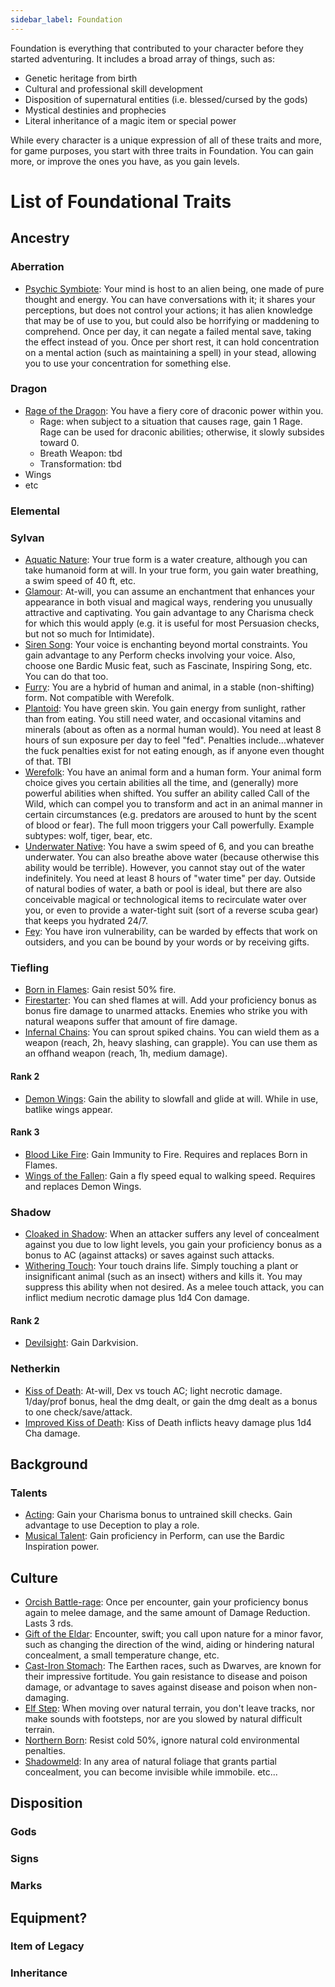 ```yaml
---
sidebar_label: Foundation
---
```


Foundation is everything that contributed to your character before they started adventuring. It includes a broad array of things, such as:
- Genetic heritage from birth
- Cultural and professional skill development
- Disposition of supernatural entities (i.e. blessed/cursed by the gods)
- Mystical destinies and prophecies
- Literal inheritance of a magic item or special power

While every character is a unique expression of all of these traits and more, for game purposes, you start with three traits in Foundation. You can gain more, or improve the ones you have, as you gain levels.


# List of Foundational Traits


## Ancestry

### Aberration
- [Psychic Symbiote](./): Your mind is host to an alien being, one made of pure thought and energy. You can have conversations with it; it shares your perceptions, but does not control your actions; it has alien knowledge that may be of use to you, but could also be horrifying or maddening to comprehend. Once per day, it can negate a failed mental save, taking the effect instead of you. Once per short rest, it can hold concentration on a mental action (such as maintaining a spell) in your stead, allowing you to use your concentration for something else.



### Dragon
- [Rage of the Dragon](./): You have a fiery core of draconic power within you.
  - Rage: when subject to a situation that causes rage, gain 1 Rage. Rage can be used for draconic abilities; otherwise, it slowly subsides toward 0.
  - Breath Weapon: tbd
  - Transformation: tbd
- Wings
- etc


### Elemental

### Sylvan

- [Aquatic Nature](./): Your true form is a water creature, although you can take humanoid form at will. In your true form, you gain water breathing, a swim speed of 40 ft, etc.
- [Glamour](./): At-will, you can assume an enchantment that enhances your appearance in both visual and magical ways, rendering you unusually attractive and captivating. You gain advantage to any Charisma check for which this would apply (e.g. it is useful for most Persuasion checks, but not so much for Intimidate).
- [Siren Song](./): Your voice is enchanting beyond mortal constraints. You gain advantage to any Perform checks involving your voice. Also, choose one Bardic Music feat, such as Fascinate, Inspiring Song, etc. You can do that too.
- [Furry](./): You are a hybrid of human and animal, in a stable (non-shifting) form. Not compatible with Werefolk.
- [Plantoid](./): You have green skin. You gain energy from sunlight, rather than from eating. You still need water, and occasional vitamins and minerals (about as often as a normal human would). You need at least 8 hours of sun exposure per day to feel "fed". Penalties include...whatever the fuck penalties exist for not eating enough, as if anyone even thought of that. TBI
- [Werefolk](./): You have an animal form and a human form. Your animal form choice gives you certain abilities all the time, and (generally) more powerful abilities when shifted. You suffer an ability called Call of the Wild, which can compel you to transform and act in an animal manner in certain circumstances (e.g. predators are aroused to hunt by the scent of blood or fear). The full moon triggers your Call powerfully. Example subtypes: wolf, tiger, bear, etc.
- [Underwater Native](./): You have a swim speed of 6, and you can breathe underwater. You can also breathe above water (because otherwise this ability would be terrible). However, you cannot stay out of the water indefinitely. You need at least 8 hours of "water time" per day. Outside of natural bodies of water, a bath or pool is ideal, but there are also conceivable magical or technological items to recirculate water over you, or even to provide a water-tight suit (sort of a reverse scuba gear) that keeps you hydrated 24/7.
- [Fey](./): You have iron vulnerability, can be warded by effects that work on outsiders, and you can be bound by your words or by receiving gifts.

### Tiefling

- [Born in Flames](./): Gain resist 50% fire.
- [Firestarter](./): You can shed flames at will. Add your proficiency bonus as bonus fire damage to unarmed attacks. Enemies who strike you with natural weapons suffer that amount of fire damage.
- [Infernal Chains](./): You can sprout spiked chains. You can wield them as a weapon (reach, 2h, heavy slashing, can grapple). You can use them as an offhand weapon (reach, 1h, medium damage).

#### Rank 2
- [Demon Wings](./): Gain the ability to slowfall and glide at will. While in use, batlike wings appear.

#### Rank 3
- [Blood Like Fire](./): Gain Immunity to Fire. Requires and replaces Born in Flames.
- [Wings of the Fallen](./): Gain a fly speed equal to walking speed. Requires and replaces Demon Wings.




### Shadow

- [Cloaked in Shadow](./): When an attacker suffers any level of concealment against you due to low light levels, you gain your proficiency bonus as a bonus to AC (against attacks) or saves against such attacks.
- [Withering Touch](./): Your touch drains life. Simply touching a plant or insignificant animal (such as an insect) withers and kills it. You may suppress this ability when not desired. As a melee touch attack, you can inflict medium necrotic damage plus 1d4 Con damage.

#### Rank 2
- [Devilsight](./): Gain Darkvision.


### Netherkin
- [Kiss of Death](./): At-will, Dex vs touch AC; light necrotic damage. 1/day/prof bonus, heal the dmg dealt, or gain the dmg dealt as a bonus to one check/save/attack.
- [Improved Kiss of Death](./): Kiss of Death inflicts heavy damage plus 1d4 Cha damage.





## Background

### Talents
- [Acting](./): Gain your Charisma bonus to untrained skill checks. Gain advantage to use Deception to play a role.
- [Musical Talent](./): Gain proficiency in Perform, can use the Bardic Inspiration power.



## Culture

- [Orcish Battle-rage](./): Once per encounter, gain your proficiency bonus again to melee damage, and the same amount of Damage Reduction. Lasts 3 rds.
- [Gift of the Eldar](./): Encounter, swift; you call upon nature for a minor favor, such as changing the direction of the wind, aiding or hindering natural concealment, a small temperature change, etc.
- [Cast-Iron Stomach](./): The Earthen races, such as Dwarves, are known for their impressive fortitude. You gain resistance to disease and poison damage, or advantage to saves against disease and poison when non-damaging.
- [Elf Step](./): When moving over natural terrain, you don't leave tracks, nor make sounds with footsteps, nor are you slowed by natural difficult terrain.
- [Northern Born](./): Resist cold 50%, ignore natural cold environmental penalties.
- [Shadowmeld](./): In any area of natural foliage that grants partial concealment, you can become invisible while immobile.
etc...



## Disposition

### Gods

### Signs

### Marks



## Equipment?

### Item of Legacy

### Inheritance

